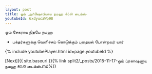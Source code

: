 ```yaml
---
layout: post
title: ஓம் அஃஷோபியாய நமஹ ௧௦௮ டைம்ஸ்
youtubeId: 6xdyucaWp90
---
```

 
 
 ஓம் சேகராய நிதயே நமஹ  
 
 -  பக்தர்களுக்கு வெளிச்சம் கொடுக்கும் புதையல் போன்றவர் யார் 
 
  
 
  
 
 
 
 
 
 


{% include youtubePlayer.html id=page.youtubeId %}
 
[Next]({{ site.baseurl }}{% link  split2/_posts/2015-11-17-ஓம் ப்ரகாஷனாய நமஹ ௧௦௮ டைம்ஸ்.md%})
 
